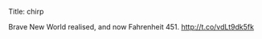 Title: chirp

Brave New World realised, and now Fahrenheit 451. <a href="http://t.co/vdLt9dk5fk">http://t.co/vdLt9dk5fk</a>
